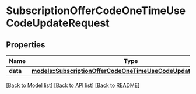 # SubscriptionOfferCodeOneTimeUseCodeUpdateRequest

## Properties

Name | Type | Description | Notes
------------ | ------------- | ------------- | -------------
**data** | [**models::SubscriptionOfferCodeOneTimeUseCodeUpdateRequestData**](SubscriptionOfferCodeOneTimeUseCodeUpdateRequest_data.md) |  | 

[[Back to Model list]](../README.md#documentation-for-models) [[Back to API list]](../README.md#documentation-for-api-endpoints) [[Back to README]](../README.md)


